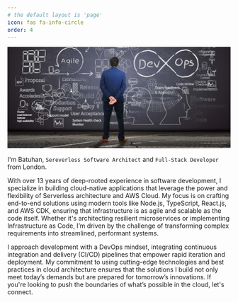 ```yaml
---
# the default layout is 'page'
icon: fas fa-info-circle
order: 4
---
```

![About](/assets/img/DevOps-Role-Engineer.webp)

I'm Batuhan, `Sereverless Software Architect` and `Full-Stack Developer` from London.

With over 13 years of deep-rooted experience in software development, I specialize in building cloud-native applications that leverage the power and flexibility of Serverless architecture and AWS Cloud. My focus is on crafting end-to-end solutions using modern tools like Node.js, TypeScript, React.js, and AWS CDK, ensuring that infrastructure is as agile and scalable as the code itself. Whether it's architecting resilient microservices or implementing Infrastructure as Code, I’m driven by the challenge of transforming complex requirements into streamlined, performant systems.

I approach development with a DevOps mindset, integrating continuous integration and delivery (CI/CD) pipelines that empower rapid iteration and deployment. My commitment to using cutting-edge technologies and best practices in cloud architecture ensures that the solutions I build not only meet today’s demands but are prepared for tomorrow’s innovations. If you're looking to push the boundaries of what’s possible in the cloud, let's connect.
